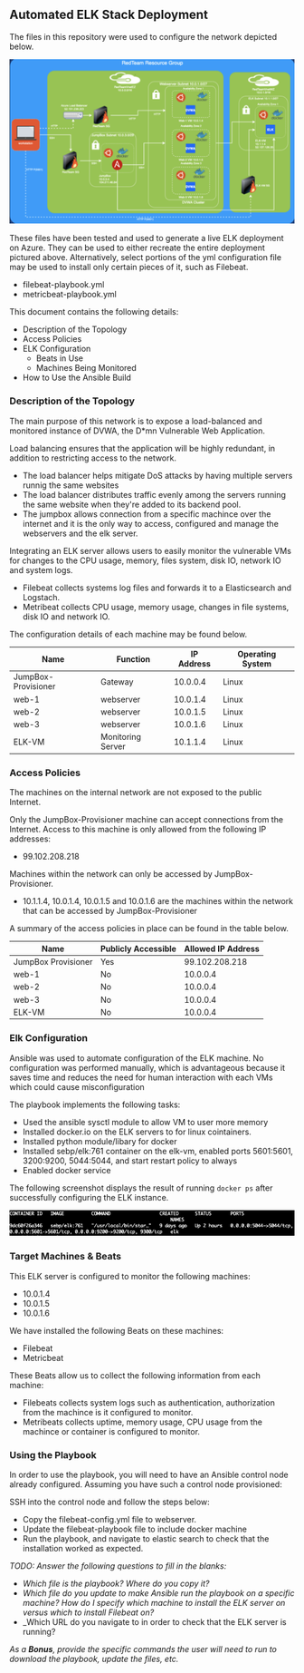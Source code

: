 ## Automated ELK Stack Deployment

The files in this repository were used to configure the network depicted below.

![elk diagram](Diagrams/elk_diagram.png)

These files have been tested and used to generate a live ELK deployment on Azure. They can be used to either recreate the entire deployment pictured above. Alternatively, select portions of the yml configuration file may be used to install only certain pieces of it, such as Filebeat.

  - filebeat-playbook.yml
  - metricbeat-playbook.yml

This document contains the following details:
- Description of the Topology
- Access Policies
- ELK Configuration
  - Beats in Use
  - Machines Being Monitored
- How to Use the Ansible Build


### Description of the Topology

The main purpose of this network is to expose a load-balanced and monitored instance of DVWA, the D*mn Vulnerable Web Application.

Load balancing ensures that the application will be highly redundant, in addition to restricting access to the network.
- The load balancer helps mitigate DoS attacks by having multiple servers runnig the same websites
- The load balancer distributes traffic evenly among the servers running the same website when they're added to its backend pool.
- The jumpbox allows connection from a specific machince over the internet and it is the only way to access, configured and manage the webservers and the elk server. 

Integrating an ELK server allows users to easily monitor the vulnerable VMs for changes to the CPU usage, memory, files system, disk IO, network IO and system logs.

- Filebeat collects systems log files and forwards it to a Elasticsearch and Logstach.
- Metribeat collects CPU usage, memory usage, changes in file systems, disk IO and network IO.

The configuration details of each machine may be found below.

| Name                | Function          | IP Address | Operating System |
|---------------------|-------------------|------------|------------------|
| JumpBox-Provisioner | Gateway           | 10.0.0.4   | Linux            |
| web-1               | webserver         | 10.0.1.4   | Linux            |
| web-2               | webserver         | 10.0.1.5   | Linux            |
| web-3               | webserver         | 10.0.1.6   | Linux            |
| ELK-VM              | Monitoring Server | 10.1.1.4   | Linux            |

### Access Policies

The machines on the internal network are not exposed to the public Internet. 

Only the JumpBox-Provisioner machine can accept connections from the Internet. Access to this machine is only allowed from the following IP addresses:
- 99.102.208.218

Machines within the network can only be accessed by JumpBox-Provisioner.
- 10.1.1.4, 10.0.1.4, 10.0.1.5 and 10.0.1.6 are the machines within the network that can be accessed by JumpBox-Provisioner

A summary of the access policies in place can be found in the table below.

| Name                | Publicly Accessible | Allowed IP Address  |
|---------------------|---------------------|---------------------|
| JumpBox Provisioner | Yes                 | 99.102.208.218      |
| web-1               | No                  | 10.0.0.4            |
| web-2               | No                  | 10.0.0.4            |
| web-3               | No                  | 10.0.0.4            |
| ELK-VM              | No                  | 10.0.0.4            |

### Elk Configuration

Ansible was used to automate configuration of the ELK machine. No configuration was performed manually, which is advantageous because it saves time and reduces the need for human interaction with each VMs which could cause misconfiguration

The playbook implements the following tasks:
- Used the ansible sysctl module to allow VM to user more memory
- Installed docker.io on the ELK servers to for linux cointainers.
- Installed python module/libary for docker
- Installed sebp/elk:761 container on the elk-vm, enabled ports 5601:5601, 3200:9200, 5044:5044, and start restart policy to always
- Enabled docker service 

The following screenshot displays the result of running `docker ps` after successfully configuring the ELK instance.

![docker output](Diagrams/docker_ps_output.png)

### Target Machines & Beats
This ELK server is configured to monitor the following machines:
- 10.0.1.4
- 10.0.1.5
- 10.0.1.6

We have installed the following Beats on these machines:
- Filebeat
- Metricbeat

These Beats allow us to collect the following information from each machine:
- Filebeats collects system logs such as authentication, authorization from the machince is it configured to monitor.
- Metribeats collects uptime, memory usage, CPU usage from the machince or container is configured to monitor.

### Using the Playbook
In order to use the playbook, you will need to have an Ansible control node already configured. Assuming you have such a control node provisioned: 

SSH into the control node and follow the steps below:
- Copy the filebeat-config.yml file to webserver.
- Update the filebeat-playbook file to include docker machine
- Run the playbook, and navigate to elastic search to check that the installation worked as expected.

_TODO: Answer the following questions to fill in the blanks:_
- _Which file is the playbook? Where do you copy it?_
- _Which file do you update to make Ansible run the playbook on a specific machine? How do I specify which machine to install the ELK server on versus which to install Filebeat on?_
- _Which URL do you navigate to in order to check that the ELK server is running?

_As a **Bonus**, provide the specific commands the user will need to run to download the playbook, update the files, etc._
